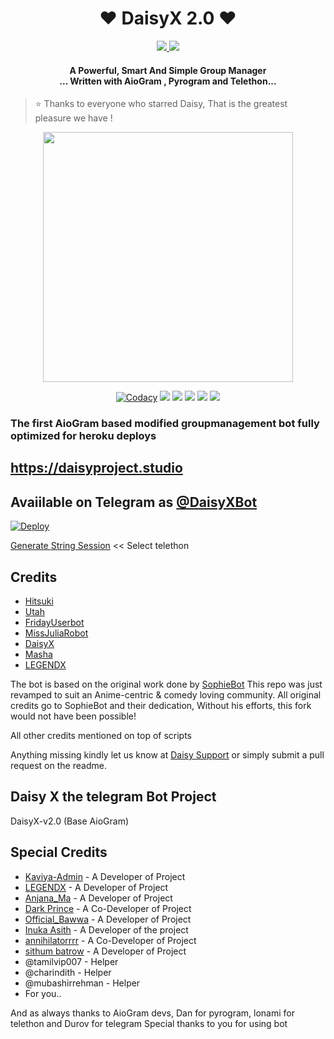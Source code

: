 
<h1 align="center"><b>❤️ DaisyX 2.0  ❤️</b></h1>
<p align='center'>
  <a href="https://www.python.org/" alt="made-with-python"> <img src="https://img.shields.io/badge/Made%20with-Python-1f425f.svg?style=flat-square&logo=python&color=blue" /> </a>
  <a href="https://github.com/TeamDaisyX/DaisyX-v2/graphs/commit-activity" alt="Maintenance"> <img src="https://img.shields.io/badge/Maintained%3F-yes-green.svg?style=flat-square" /> </a>
</p>
<h4 align="center">A Powerful, Smart And Simple Group Manager <br> ... Written with AioGram , Pyrogram and Telethon...</h4>

> ⭐️ Thanks to everyone who starred Daisy, That is the greatest pleasure we have !

<p align="center"><a href="https://t.me/DaisySupport_Official"><img src="https://telegra.ph/file/23448c98735bd81df47e7.jpg" width="400"></a></p>
<p align="center">
    <a href="https://app.codacy.com/manual/teamdaisyx/daisyx-v2.0/dashboard"> <img src="https://img.shields.io/codacy/grade/4d58f2a402b54aed8a7d95f7add45a81?color=brightgreen&logo=codacy&logoColor=green&style=for-the-badge" alt="Codacy" /></a>
    <a href="https://github.com/teamdaisyx/daisyx-v2.0"> <img src="https://img.shields.io/github/repo-size/teamdaisyx/daisyx-v2.0?color=orange&logo=github&logoColor=green&style=for-the-badge" /></a>
    <a href="https://github.com/teamdaisyx/daisyx-v2.0/commits/inukaasith"> <img src="https://img.shields.io/github/last-commit/teamdaisyx/daisyx-v2.0?color=brown&logo=github&logoColor=green&style=for-the-badge" /></a>
    <a href="https://github.com/teamdaisyx/daisyx-v2.0/issues"> <img src="https://img.shields.io/github/issues/teamdaisyx/daisyx-v2.0?color=blueviolet&logo=github&logoColor=green&style=for-the-badge" /></a>
    <a href="https://github.com/teamdaisyx/daisyx-v2.0/network/members"> <img src="https://img.shields.io/github/forks/teamdaisyx/daisyx-v2.0?color=red&logo=github&logoColor=green&style=for-the-badge" /></a>  
    <a href="https://pypi.org/project/Telethon/"> <img src="https://img.shields.io/pypi/v/telethon?color=yellow&label=telethon&logo=python&logoColor=green&style=for-the-badge" /></a>
</p>

### The first AioGram based modified groupmanagement bot fully optimized for heroku deploys
## https://daisyproject.studio
## Avaiilable on Telegram as [@DaisyXBot](https://t.me/daisyxbot)

[![Deploy](https://www.herokucdn.com/deploy/button.svg)](https://heroku.com/deploy?template=https://github.com/TeamDaisyX/DaisyX-v2.0.git)

[Generate String Session](https://replit.com/@SpEcHiDe/GenerateStringSession)  << Select telethon
## Credits

 - [Hitsuki](https://github.com/HitsukiNetwork/Hitsukix)
 - [Utah](https://github.com/minatouzuki/utah)
 - [FridayUserbot](https://github.com/DevsExpo/FridayUserbot)
 - [MissJuliaRobot](https://github.com/MissJuliaRobot/MissJuliaRobot)
 - [DaisyX](https://github.com/teamdaisyx/daisy-x)
 - [Masha](https://github.com/Mr-Dark-Prince/MashaRoBot/)
 - [LEGENDX](https://github.com/LEGENDXOP/LEGEND-X)

The bot is based on the original work done by [SophieBot](https://gitlab.com/SophieBot/sophie)
This repo was just revamped to suit an Anime-centric & comedy loving community. All original credits go to SophieBot and their dedication, Without his efforts, this fork would not have been possible!

All other credits mentioned on top of scripts

Anything missing kindly let us know at [Daisy Support](https://t.me/DaisySupport_Official) or simply submit a pull request on the readme.

## Daisy X the telegram Bot Project
DaisyX-v2.0 (Base AioGram)


## Special Credits
- [Kaviya-Admin](https://github.com/kaviya-admin) - A Developer of Project
- [LEGENDX](https://github.com/LEGENDXOP) - A Developer of Project
- [Anjana_Ma](https://github.com/Anjana_Ma) - A Developer of Project
- [Dark Prince](https://github.com/Mr-Dark-Prince) - A Co-Developer of Project
- [Official_Bawwa](https://github.com/OfficialBawwa) - A Developer of Project
- [Inuka Asith](https://github.com/inukaasith) - A Developer of the project
- [annihilatorrrr](https://github.com/annihilatorrrr) - A Co-Developer of Project
- [sithum batrow](https://github.com/sbatrow) - A Developer of Project
- @tamilvip007 - Helper
- @charindith - Helper
- @mubashirrehman - Helper
- For you..

And as always thanks to AioGram devs, Dan for pyrogram, lonami for telethon and Durov for telegram
Special thanks to you for using bot

